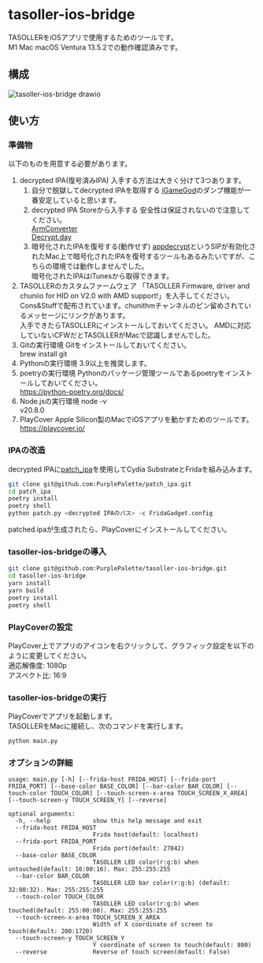 # tasoller-ios-bridge

TASOLLERをiOSアプリで使用するためのツールです。\
M1 Mac macOS Ventura 13.5.2での動作確認済みです。

## 構成

![tasoller-ios-bridge drawio](https://github.com/PurplePalette/tasoller-ios-bridge/assets/16555696/6a7846f6-e1dc-448f-b86c-219142fec72c)

## 使い方

### 準備物

以下のものを用意する必要があります。

1. decrypted IPA(復号済みIPA)
   入手する方法は大きく分けて3つあります。
   1. 自分で脱獄してdecrypted IPAを取得する
      [iGameGod](https://igamegod.app/)のダンプ機能が一番安定していると思います。
   2. decrypted IPA Storeから入手する
      安全性は保証されないので注意してください。\
      [ArmConverter](https://armconverter.com/decryptedappstore/jp)\
      [Decrypt.day](https://decrypt.day/)
   3. 暗号化されたIPAを復号する(動作せず)
      [appdecrypt](https://github.com/paradiseduo/appdecrypt)というSIPが有効化されたMac上で暗号化されたIPAを復号するツールもあるみたいですが、こちらの環境では動作しませんでした。\
      暗号化されたIPAはiTunesから取得できます。
2. TASOLLERのカスタムファームウェア
   「TASOLLER Firmware, driver and chuniio for HID on V2.0 with AMD support!」を入手してください。\
   Cons\&Stuffで配布されています。chunithmチャンネルのピン留めされているメッセージにリンクがあります。\
   入手できたらTASOLLERにインストールしておいてください。
   AMDに対応していないCFWだとTASOLLERがMacで認識しませんでした。
3. Gitの実行環境
   Gitをインストールしておいてください。\
   brew install git
4. Pythonの実行環境
   3.9以上を推奨します。
5. poetryの実行環境
   Pythonのパッケージ管理ツールであるpoetryをインストールしておいてください。\
   https://python-poetry.org/docs/
6. Node.jsの実行環境
   node -v\
   v20.8.0
7. PlayCover
   Apple Silicon製のMacでiOSアプリを動かすためのツールです。
   https://playcover.io/

### IPAの改造

decrypted IPAに[patch\_ipa](https://github.com/PurplePalette/patch_ipa)を使用してCydia SubstrateとFridaを組み込みます。

```bash
git clone git@github.com:PurplePalette/patch_ipa.git
cd patch_ipa
poetry install
poetry shell
python patch.py <decrypted IPAのパス> -c FridaGadget.config
```

patched.ipaが生成されたら、PlayCoverにインストールしてください。

### tasoller-ios-bridgeの導入

```bash
git clone git@github.com:PurplePalette/tasoller-ios-bridge.git
cd tasoller-ios-bridge
yarn install
yarn build
poetry install
poetry shell
```

### PlayCoverの設定

PlayCover上でアプリのアイコンを右クリックして、グラフィック設定を以下のように変更してください。\
適応解像度: 1080p\
アスペクト比: 16:9

### tasoller-ios-bridgeの実行

PlayCoverでアプリを起動します。\
TASOLLERをMacに接続し、次のコマンドを実行します。

```bash
python main.py
```

### オプションの詳細

```
usage: main.py [-h] [--frida-host FRIDA_HOST] [--frida-port FRIDA_PORT] [--base-color BASE_COLOR] [--bar-color BAR_COLOR] [--touch-color TOUCH_COLOR] [--touch-screen-x-area TOUCH_SCREEN_X_AREA] [--touch-screen-y TOUCH_SCREEN_Y] [--reverse]

optional arguments:
  -h, --help            show this help message and exit
  --frida-host FRIDA_HOST
                        Frida host(default: localhost)
  --frida-port FRIDA_PORT
                        Frida port(default: 27042)
  --base-color BASE_COLOR
                        TASOLLER LED color(r:g:b) when untouched(default: 16:00:16). Max: 255:255:255
  --bar-color BAR_COLOR
                        TASOLLER LED bar color(r:g:b) (default: 32:00:32). Max: 255:255:255
  --touch-color TOUCH_COLOR
                        TASOLLER LED color(r:g:b) when touched(default: 255:00:00). Max: 255:255:255
  --touch-screen-x-area TOUCH_SCREEN_X_AREA
                        Width of X coordinate of screen to touch(default: 200:1720)
  --touch-screen-y TOUCH_SCREEN_Y
                        Y coordinate of screen to touch(default: 800)
  --reverse             Reverse of touch screen(default: False)
```

